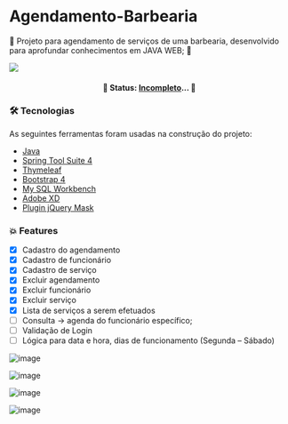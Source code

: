 # Agendamento-Barbearia

💈 Projeto para agendamento de serviços de uma barbearia, desenvolvido para aprofundar conhecimentos em JAVA WEB; 💈

<img src="https://user-images.githubusercontent.com/54810933/110819963-6f94c900-826d-11eb-9acf-be904e8547ea.gif" width="" height=""/>

<h4 align="center">
	🚧  Status:  <a href="#features">Incompleto</a>...  🚧
</h4>


### 🛠 Tecnologias

As seguintes ferramentas foram usadas na construção do projeto:

- [Java](https://www.java.com/pt-BR/)
- [Spring Tool Suite 4](https://spring.io/tools)
- [Thymeleaf](https://www.thymeleaf.org/)
- [Bootstrap 4](https://getbootstrap.com.br/)
- [My SQL Workbench](https://www.mysql.com/products/workbench/)
- [Adobe XD](https://www.adobe.com/br/products/xd.html)
- [Plugin jQuery Mask](https://plugins.jquery.com/mask/)


### 💥 <a id="features">Features</a>

- [x] Cadastro do agendamento
- [x] Cadastro de funcionário
- [x] Cadastro de serviço
- [x] Excluir agendamento
- [x] Excluir funcionário
- [x] Excluir serviço
- [x] Lista de serviços a serem efetuados
- [ ] Consulta -> agenda do funcionário específico;
- [ ] Validação de Login
- [ ] Lógica para data e hora, dias de funcionamento (Segunda – Sábado)

![image](https://user-images.githubusercontent.com/54810933/109660931-2f846680-7b48-11eb-86e8-7e1fe04c1141.png)

![image](https://user-images.githubusercontent.com/54810933/109661140-6bb7c700-7b48-11eb-96d8-aa825486ee29.png)

![image](https://user-images.githubusercontent.com/54810933/109661396-b5a0ad00-7b48-11eb-8554-f285722d6edc.png)

![image](https://user-images.githubusercontent.com/54810933/109662192-8c345100-7b49-11eb-9890-461937c450d9.png)

